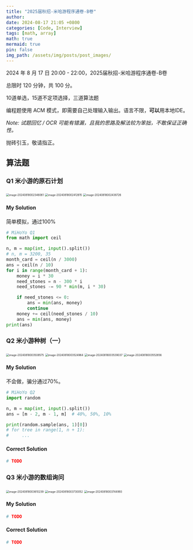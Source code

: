 ```yaml
---
title: "2025届秋招-米哈游程序通卷-B卷"
author: 
date: 2024-08-17 21:05 +0800
categories: [Code, Interview]
tags: [math, array]
math: true
mermaid: true
pin: false
img_path: /assets/img/posts/post_images/
---
```


2024 年 8 月 17 日 20:00 - 22:00，2025届秋招-米哈游程序通卷-B卷



总限时 120 分钟，共 100 分。



10道单选，15道不定项选择，三道算法题



编程题使用 ACM 模式，即需要自己处理输入输出。语言不限，**可以**用本地IDE。



*Note: 试题回忆 / OCR 可能有错漏，且我的思路及解法较为笨拙，不敢保证正确性。*



抛砖引玉，敬请指正。



## 算法题

### Q1 米小游的原石计划

<img src="image-20240818002346061.png" alt="image-20240818002346061" style="zoom:50%;" />

<img src="image-20240818002412615.png" alt="image-20240818002412615" style="zoom:50%;" />

<img src="image-20240818002438726.png" alt="image-20240818002438726" style="zoom:50%;" />

#### My Solution

简单模拟，通过100%

```python
# MiHoYo Q1
from math import ceil

n, m = map(int, input().split())
# n, m = 3200, 35
month_card = ceil(n / 3000)
ans = ceil(n / 10)
for i in range(month_card + 1):
    money = i * 30
    need_stones = n - 300 * i
    need_stones -= 90 * min(m, i * 30)

    if need_stones <= 0:
        ans = min(ans, money)
        continue
    money += ceil(need_stones / 10)
    ans = min(ans, money)
print(ans)
```



### Q2 米小游种树（一）

<img src="image-20240818003508575.png" alt="image-20240818003508575" style="zoom:50%;" />

<img src="image-20240818003524964.png" alt="image-20240818003524964" style="zoom:50%;" />

<img src="image-20240818003539037.png" alt="image-20240818003539037" style="zoom:50%;" />

<img src="image-20240818003552656.png" alt="image-20240818003552656" style="zoom:50%;" />

#### My Solution

不会做，骗分通过70%。

```python
# MiHoYo Q2
import random

n, m = map(int, input().split())
ans = [m - 2, m - 1, m]  # 40%, 50%, 10%

print(random.sample(ans, 1)[0])
# for tree in range(1, n + 1):
#     ...
```

#### Correct Solution

```python
# TODO
```



### Q3 米小游的数组询问

<img src="image-20240818003610239.png" alt="image-20240818003610239" style="zoom:50%;" />

<img src="image-20240818003730052.png" alt="image-20240818003730052" style="zoom:50%;" />

<img src="image-20240818003744993.png" alt="image-20240818003744993" style="zoom:50%;" />

#### My Solution

```python
# TODO
```

#### Correct Solution

```python
# TODO
```

